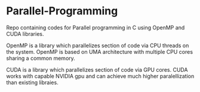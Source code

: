 # Parallel-Programming

Repo containing codes for Parallel programming in C using OpenMP and CUDA libraries.

OpenMP is a library which parallelizes section of code via CPU threads on the system. OpenMP is based on UMA architecture with multiple CPU cores sharing a common memory.

CUDA is a library which parallelizes section of code via GPU cores. CUDA works with capable NVIDIA gpu and can achieve much higher paralellization than existing libraies.
